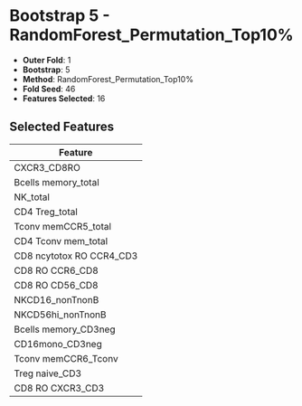 # Bootstrap 5 - RandomForest_Permutation_Top10%

- **Outer Fold**: 1
- **Bootstrap**: 5
- **Method**: RandomForest_Permutation_Top10%
- **Fold Seed**: 46
- **Features Selected**: 16

## Selected Features

| Feature |
|---------|
| CXCR3_CD8RO |
| Bcells memory_total |
| NK_total |
| CD4 Treg_total |
| Tconv memCCR5_total |
| CD4 Tconv mem_total |
| CD8 ncytotox RO CCR4_CD3 |
| CD8 RO CCR6_CD8 |
| CD8 RO CD56_CD8 |
| NKCD16_nonTnonB |
| NKCD56hi_nonTnonB |
| Bcells memory_CD3neg |
| CD16mono_CD3neg |
| Tconv memCCR6_Tconv |
| Treg naive_CD3 |
| CD8 RO CXCR3_CD3 |
